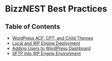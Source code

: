 # BizzNEST Best Practices

## Table of Contents

- [WordPress ACF, CPT, and Child Themes](wp-acf-cpt-child-theme.md)
- [Local and WP Engine Deployment](local-and-wpe-deployment-best-practices.md)
- [Adding Users to WordPress Dashboard](adding-users-phpadmin-wpdashboard.md)
- [SFTP into WP Engine Environment](wpe-sftp.md)